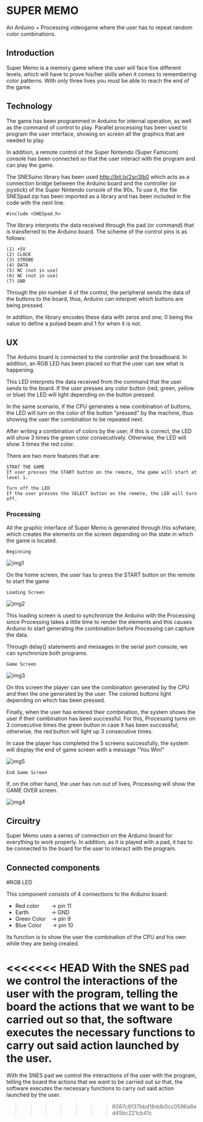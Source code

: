 [img1]: https://github.com/genzokun/GHfiles/blob/master/super-memo/1.png?raw=true

[img2]:https://github.com/genzokun/GHfiles/blob/master/super-memo/2.png?raw=true

[img3]:
https://github.com/genzokun/GHfiles/blob/master/super-memo/3.png?raw=true

[img4]:https://github.com/genzokun/GHfiles/blob/master/super-memo/4.png?raw=true

[img5]:
https://github.com/genzokun/GHfiles/blob/master/super-memo/5.png?raw=true

# SUPER MEMO

An Arduino + Processing videogame where the user has to repeat random color combinations.

## Introduction
Super Memo is a memory game where the user will face five different levels, which will have to prove his/her skills when it comes to remembering color patterns. With only three lives you must be able to reach the end of the game.

## Technology

The game has been programmed in Arduino for internal operation, as well as the command of control to play. Parallel processing has been used to program the user interface, showing on screen all the graphics that are needed to play.

In addition, a remote control of the Super Nintendo (Super Famicom) console has been connected so that the user interact with the program and can play the game.

The SNESuino library has been used http://bit.ly/2sn3Ib0 which acts as a connection bridge between the Arduino board and the controller (or joystick) of the Super Nintendo console of the 90s. To use it, the file SNESpad.zip has been imported as a library and has been included in the code with the next line.

```
#include <SNESpad.h>
```

The library interprets the data received through the pad (or command) that is transferred to the Arduino board. The scheme of the control pins is as follows:

```
(1) +5V
(2) CLOCK
(3) STROBE
(4) DATA
(5) NC (not in use)
(6) NC (not in use)
(7) GND
```
Through the pin number 4 of the control, the peripheral sends the data of the buttons to the board, thus, Arduino can interpret which buttons are being pressed.

In addition, the library encodes these data with zeros and one; 0 being the value to define a pulsed beam and 1 for when it is not.

## UX

The Arduino board is connected to the controller and the breadboard. In addition, an RGB LED has been placed so that the user can see what is happening.

This LED interprets the data received from the command that the user sends to the board. If the user presses any color button (red, green, yellow or blue) the LED will light depending on the button pressed.

In the same scenario, if the CPU generates a new combination of buttons, the LED will turn on the color of the button "pressed" by the machine, thus showing the user the combination to be repeated next.

After writing a combination of colors by the user, if this is correct, the LED will show 3 times the green color consecutively. Otherwise, the LED will show 3 times the red color.

There are two more features that are:

```
STRAT THE GAME
If user presses the START button on the remote, the game will start at level 1.

Turn off the LED
If the user presses the SELECT button on the remote, the LED will turn off.
```

### Processing

All the graphic interface of Super Memo is generated through this sofwtare, which creates the elements on the screen depending on the state in which the game is located.

```
Beginning
```
![img1]

On the home screen, the user has to press the START button on the remote to start the game

```
Loading Screen
```

![img2]

This loading screen is used to synchronize the Arduino with the Processing since Processing takes a little time to render the elements and this causes Arduino to start generating the combination before Processing can capture the data.

Through delay() statements and messages in the serial port console, we can synchronize both programs.

```
Game Screen
```

![img3]

On this screen the player can see the combination generated by the CPU and then the one generated by the user. The colored buttons light depending on which has been pressed.

Finally, when the user has entered their combination, the system shows the user if their combination has been successful. For this, Processing turns on 3 consecutive times the green button in case it has been successful; otherwise, the red button will light up 3 consecutive times.

In case the player has completed the 5 screens successfully, the system will display the end of game screen with a message "You Win!"

![img5]

```
End Game Screen
```

If, on the other hand, the user has run out of lives, Processing will show the GAME OVER screen.

![img4]

## Circuitry

Super Memo uses a series of connection on the Arduino board for everything to work properly. In addition, as it is played with a pad, it has to be connected to the board for the user to interact with the program.

## Connected components

#RGB LED

This component consists of 4 connections to the Arduino board:

- Red color&nbsp;&nbsp;&nbsp;&nbsp;&nbsp;&nbsp;&nbsp; -> pin 11
- Earth&nbsp;&nbsp;&nbsp;&nbsp;&nbsp;&nbsp;&nbsp;&nbsp;&nbsp;&nbsp;&nbsp;&nbsp;&nbsp;&nbsp; -> GND
- Green Color&nbsp;&nbsp;&nbsp; -> pin 9
- Blue Color&nbsp;&nbsp;&nbsp;&nbsp;&nbsp;&nbsp; -> pin 10

Its function is to show the user the combination of the CPU and his own while they are being created.

<<<<<<< HEAD
With the SNES pad we control the interactions of the user with the program, telling the board the actions that we want to be carried out so that, the software executes the necessary functions to carry out said action launched by the user.
=======
With the SNES pad we control the interactions of the user with the program, telling the board the actions that we want to be carried out so that, the software executes the necessary functions to carry out said action launched by the user.
>>>>>>> 6087c6f37bbd18ddb0cc0596a6ed45bc221cb41c

